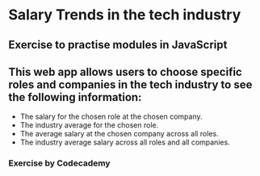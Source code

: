 # Salary Trends in the tech industry 

## Exercise to practise modules in JavaScript

## This web app allows users to choose specific roles and companies in the tech industry to see the following information:

+ The salary for the chosen role at the chosen company.
+ The industry average for the chosen role.
+ The average salary at the chosen company across all roles.
+ The industry average salary across all roles and all companies.

### Exercise by Codecademy